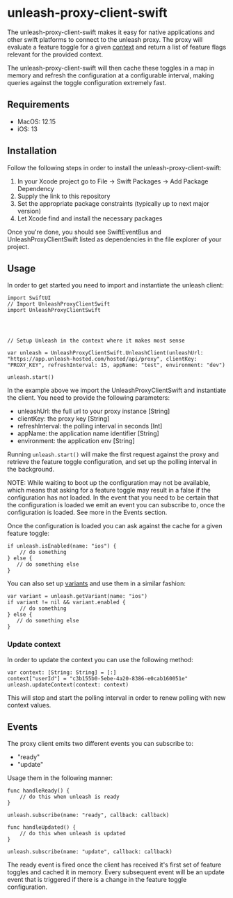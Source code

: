 # unleash-proxy-client-swift

The unleash-proxy-client-swift makes it easy for native applications and other swift platforms to connect to the unleash proxy. The proxy will evaluate a feature toggle for a given [context](https://docs.getunleash.io/docs/user_guide/unleash_context) and return a list of feature flags relevant for the provided context. 

The unleash-proxy-client-swift will then cache these toggles in a map in memory and refresh the configuration at a configurable interval, making queries against the toggle configuration extremely fast.

## Requirements
- MacOS: 12.15
- iOS: 13

## Installation
Follow the following steps in order to install the unleash-proxy-client-swift:

1. In your Xcode project go to File -> Swift Packages -> Add Package Dependency
2. Supply the link to this repository
3. Set the appropriate package constraints (typically up to next major version)
4. Let Xcode find and install the necessary packages

Once you're done, you should see SwiftEventBus and UnleashProxyClientSwift listed as dependencies in the file explorer of your project.

## Usage
In order to get started you need to import and instantiate the unleash client: 

```
import SwiftUI
// Import UnleashProxyClientSwift
import UnleashProxyClientSwift



    
// Setup Unleash in the context where it makes most sense

var unleash = UnleashProxyClientSwift.UnleashClient(unleashUrl: "https://app.unleash-hosted.com/hosted/api/proxy", clientKey: "PROXY_KEY", refreshInterval: 15, appName: "test", environment: "dev")
     
unleash.start()
```

In the example above we import the UnleashProxyClientSwift and instantiate the client. You need to provide the following parameters: 

- unleashUrl: the full url to your proxy instance [String]
- clientKey: the proxy key [String]
- refreshInterval: the polling interval in seconds [Int]
- appName: the application name identifier [String]
- environment: the application env [String]

Running `unleash.start()` will make the first request against the proxy and retrieve the feature toggle configuration, and set up the polling interval in the background.

NOTE: While waiting to boot up the configuration may not be available, which means that asking for a feature toggle may result in a false if the configuration has not loaded. In the event that you need to be certain that the configuration is loaded we emit an event you can subscribe to, once the configuration is loaded. See more in the Events section.

Once the configuration is loaded you can ask against the cache for a given feature toggle: 
```
if unleash.isEnabled(name: "ios") {
    // do something
} else {
   // do something else
}
```

You can also set up [variants](https://docs.getunleash.io/docs/advanced/toggle_variants) and use them in a similar fashion: 
```
var variant = unleash.getVariant(name: "ios")
if variant != nil && variant.enabled {
    // do something
} else {
   // do something else
}
```

### Update context
In order to update the context you can use the following method: 
```
var context: [String: String] = [:]
context["userId"] = "c3b155b0-5ebe-4a20-8386-e0cab160051e"
unleash.updateContext(context: context)
```

This will stop and start the polling interval in order to renew polling with new context values.

## Events

The proxy client emits two different events you can subscribe to: 

- "ready"
- "update"

Usage them in the following manner: 
```
func handleReady() {
    // do this when unleash is ready
}

unleash.subscribe(name: "ready", callback: callback)

func handleUpdated() {
    // do this when unleash is updated
}

unleash.subscribe(name: "update", callback: callback)
```

The ready event is fired once the client has received it's first set of feature toggles and cached it in memory. Every subsequent event will be an update event that is triggered if there is a change in the feature toggle configuration.

